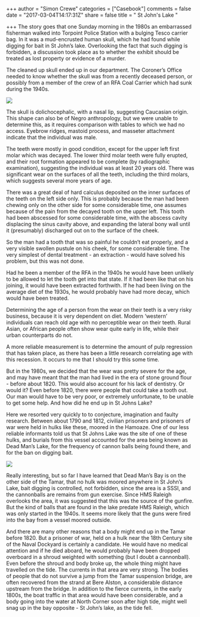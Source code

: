 +++
author = "Simon Crewe"
categories = ["Casebook"]
comments = false
date = "2017-03-04T14:17:31Z"
share = false
title = " St John's Lake "

+++
The story goes that one Sunday morning in the 1980s an embarrassed fisherman walked into Torpoint Police Station with a bulging Tesco carrier bag. In it was a mud-encrusted human skull, which he had found while digging for bait in St John’s lake. Overlooking the fact that such digging is forbidden, a discussion took place as to whether the exhibit should be treated as lost property or evidence of a murder.

The cleaned up skull ended up in our department. The Coroner’s Office needed to know whether the skull was from a recently deceased person, or possibly from a member of the crew of an RFA Coal Carrier which had sunk during the 1940s.

![](/uploads/2017/03/04/0p317.png)

The skull is dolichocephalic, with a nasal lip, suggesting Caucasian origin. This shape can also be of Negro anthropology, but we were unable to determine this, as it requires comparison with tables to which we had no access. Eyebrow ridges, mastoid process, and masseter attachment indicate that the individual was male.

The teeth were mostly in good condition, except for the upper left first molar which was decayed. The lower third molar teeth were fully erupted, and their root formation appeared to be complete (by radiographic examination), suggesting the individual was at least 20 years old. There was significant wear on the surfaces of all the teeth, including the third molars, which suggests several more years of age.

There was a great deal of hard calculus deposited on the inner surfaces of the teeth on the left side only. This is probably because the man had been chewing only on the other side for some considerable time, one assumes because of the pain from the decayed tooth on the upper left. This tooth had been abscessed for some considerable time, with the abscess cavity displacing the sinus cavity above, and expanding the lateral bony wall until it (presumably) discharged out on to the surface of the cheek.

So the man had a tooth that was so painful he couldn’t eat properly, and a very visible swollen pustule on his cheek, for some considerable time. The very simplest of dental treatment - an extraction - would have solved his problem, but this was not done.

Had he been a member of the RFA in the 1940s he would have been unlikely to be allowed to let the tooth get into that state. If it had been like that on his joining, it would have been extracted forthwith. If he had been living on the average diet of the 1930s, he would probably have had more decay, which would have been treated.

Determining the age of a person from the wear on their teeth is a very risky business, because it is very dependent on diet. Modern ‘western’ individuals can reach old age with no perceptible wear on their teeth. Rural Asian, or African people often show wear quite early in life, while their urban counterparts do not.

A more reliable measurement is to determine the amount of pulp regression that has taken place, as there has been a little research correlating age with this recession. It occurs to me that I should try this some time.

But in the 1980s, we decided that the wear was pretty severe for the age, and may have meant that the man had lived in the era of stone ground flour - before about 1820\. This would also account for his lack of dentistry. Or would it? Even before 1820, there were people that could take a tooth out. Our man would have to be very poor, or extremely unfortunate, to be unable to get some help. And how did he end up in St Johns Lake?

Here we resorted very quickly to to conjecture, imagination and faulty research. Between about 1790 and 1812, civilian prisoners and prisoners of war were held in hulks like these, moored in the Hamoaze. One of our less reliable informants told us that St Johns Lake was the site of one of these hulks, and burials from this vessel accounted for the area being known as Dead Man’s Lake, for the frequency of cannon balls being found there, and for the ban on digging bait.

![](/uploads/2017/03/04/0p316.png)

Really interesting, but so far I have learned that Dead Man’s Bay is on the other side of the Tamar, that no hulk was moored anywhere in St John’s Lake, bait digging is controlled, not forbidden, since the area is a SSSI, and the cannonballs are remains from gun exercise. Since HMS Raleigh overlooks the area, it was suggested that this was the source of the gunfire. But the kind of balls that are found in the lake predate HMS Raleigh, which was only started in the 1940s. It seems more likely that the guns were fired into the bay from a vessel moored outside.

And there are many other reasons that a body might end up in the Tamar before 1820\. But a prisoner of war, held on a hulk near the 18th Century site of the Naval Dockyard is certainly a candidate. He would have no medical attention and if he died aboard, he would probably have been dropped overboard in a shroud weighted with something (but I doubt a cannonball). Even before the shroud and body broke up, the whole thing might have travelled on the tide. The currents in that area are very strong. The bodies of people that do not survive a jump from the Tamar suspension bridge, are often recovered from the strand at Bere Alston, a considerable distance upstream from the bridge. In addition to the fierce currents, in the early 1800s, the boat traffic in that area would have been considerable, and a body going into the water at North Corner soon after high tide, might well snag up in the bay opposite - St John’s lake, as the tide fell.